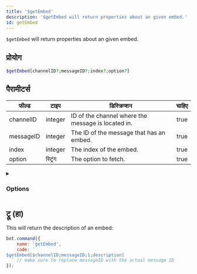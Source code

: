 ```yaml
---
title: '$getEmbed'
description: '$getEmbed will return properties about an given embed.'
id: getEmbed
---
```


`$getEmbed` will return properties about an given embed.

## प्रोयोग

```php
$getEmbed[channelID?;messageID?;index?;option?]
```

## पैरामीटर्स

| फील्ड     | टाइप     | डिस्क्रिप्शन                                       | चाहिए |
| --------- | -------- | -------------------------------------------------- |:-----:|
| channelID | integer  | ID of the channel where the message is located in. | true  |
| messageID | integer  | The ID of the message that has an embed.           | true  |
| index     | integer  | The index of the embed.                            | true  |
| option    | स्ट्रिंग | The option to fetch.                               | true  |

<details>
  <summary><h3> Options </h3></summary>

| टाइप                                | डिस्क्रिप्शन                     |
| ----------------------------------- | -------------------------------- |
| title                               | Title of the embed.              |
| डिस्क्रिप्शन                        | Description of the embed.        |
| URL                                 | The URL in the title.            |
| color                               | Color of the embed.              |
| timestamp                           | Timestamp located in the footer. |
| field<index\>.name / field1.name   | Field title.                     |
| field<index\>.value / field1.value | Field description.               |
| thumbnail                           | Thumbnail (image top right).     |
| image                               | Large image at the bottom.       |
| video                               | Video/GIF.                       |
| author                              | Author, above title field.       |
| footer                              | Footer.                          |
| files                               | Attached files.                  |
| createdAt                           | Creation date of the embed.      |
| hexColor                            | Hex color of the embed.          |
| length                              | Length of the embed.             |

</details>

## ट्रू (हा)

This will return the description of an embed:

```javascript
bot.command({
    name: 'getEmbed',
    code: `
$getEmbed[$channelID;messageID;1;description] 
  ` // make sure to replace messageID with the actual message ID 
});
```
